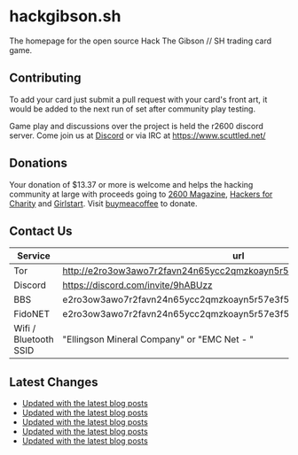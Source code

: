 # hackgibson.sh
The homepage for the open source Hack The Gibson // SH trading card game.


## Contributing

To add your card just submit a pull request with your card's front art, it would be added to the next run of set after community play testing.

Game play and discussions over the project is held the r2600 discord server. Come join us at [Discord](https://discord.com/invite/9hABUzz) or via IRC at https://www.scuttled.net/


## Donations

Your donation of $13.37 or more is welcome and helps the hacking community at large with proceeds going to [2600 Magazine](https://2600.com/), [Hackers for Charity](https://hackersforcharity.org) and [Girlstart](https://girlstart.org).  Visit [buymeacoffee](https://www.buymeacoffee.com/hackgibson.sh) to donate.


## Contact Us

Service | url
-|-
Tor | http://e2ro3ow3awo7r2favn24n65ycc2qmzkoayn5r57e3f56nvjwdcgg32ad.onion
Discord | https://discord.com/invite/9hABUzz
BBS | e2ro3ow3awo7r2favn24n65ycc2qmzkoayn5r57e3f56nvjwdcgg32ad.onion:23
FidoNET | e2ro3ow3awo7r2favn24n65ycc2qmzkoayn5r57e3f56nvjwdcgg32ad.onion:24554
Wifi / Bluetooth SSID | "Ellingson Mineral Company" or "EMC Net - <fidonet address>"

## Latest Changes
<!-- BLOG-POST-LIST:START -->
- [Updated with the latest blog posts](https://github.com/DFW2600/hackgibson.sh/commit/88186ddb65e623ba104bef3b4b240db522e8099c)
- [Updated with the latest blog posts](https://github.com/DFW2600/hackgibson.sh/commit/9ffee9d949ac42eb8371b4cf61e3e994cfe7c1dc)
- [Updated with the latest blog posts](https://github.com/DFW2600/hackgibson.sh/commit/5245e77983a2ae1c938a3a540ca7eebec918a1e9)
- [Updated with the latest blog posts](https://github.com/DFW2600/hackgibson.sh/commit/b549124825f9593b0321b6181aea9d43fcacf1ee)
- [Updated with the latest blog posts](https://github.com/DFW2600/hackgibson.sh/commit/f7149a96e1e5ceec19bedeb9a382925c4477198e)
<!-- BLOG-POST-LIST:END -->

